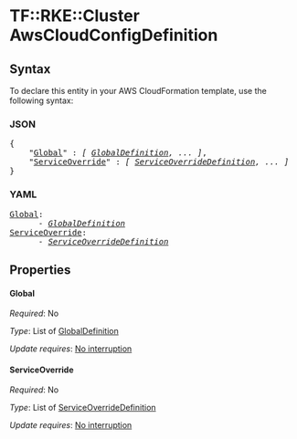 # TF::RKE::Cluster AwsCloudConfigDefinition

## Syntax

To declare this entity in your AWS CloudFormation template, use the following syntax:

### JSON

<pre>
{
    "<a href="#global" title="Global">Global</a>" : <i>[ <a href="globaldefinition.md">GlobalDefinition</a>, ... ]</i>,
    "<a href="#serviceoverride" title="ServiceOverride">ServiceOverride</a>" : <i>[ <a href="serviceoverridedefinition.md">ServiceOverrideDefinition</a>, ... ]</i>
}
</pre>

### YAML

<pre>
<a href="#global" title="Global">Global</a>: <i>
      - <a href="globaldefinition.md">GlobalDefinition</a></i>
<a href="#serviceoverride" title="ServiceOverride">ServiceOverride</a>: <i>
      - <a href="serviceoverridedefinition.md">ServiceOverrideDefinition</a></i>
</pre>

## Properties

#### Global

_Required_: No

_Type_: List of <a href="globaldefinition.md">GlobalDefinition</a>

_Update requires_: [No interruption](https://docs.aws.amazon.com/AWSCloudFormation/latest/UserGuide/using-cfn-updating-stacks-update-behaviors.html#update-no-interrupt)

#### ServiceOverride

_Required_: No

_Type_: List of <a href="serviceoverridedefinition.md">ServiceOverrideDefinition</a>

_Update requires_: [No interruption](https://docs.aws.amazon.com/AWSCloudFormation/latest/UserGuide/using-cfn-updating-stacks-update-behaviors.html#update-no-interrupt)

